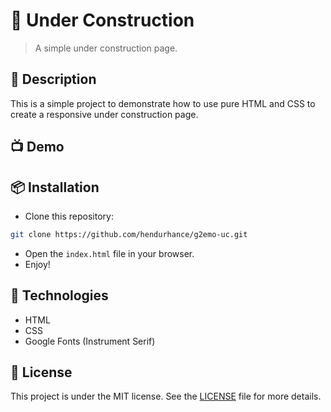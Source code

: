 # 🔨 Under Construction
> A simple under construction page.
## 📝 Description
This is a simple project to demonstrate how to use pure HTML and CSS to create a responsive under construction page.

## 📺 Demo


## 📦 Installation
- Clone this repository:
```sh
git clone https://github.com/hendurhance/g2emo-uc.git
```
- Open the `index.html` file in your browser.
- Enjoy!
  
## 🧩 Technologies
- HTML
- CSS
- Google Fonts (Instrument Serif)
  
## 📝 License
This project is under the MIT license. See the [LICENSE](LICENSE) file for more details.